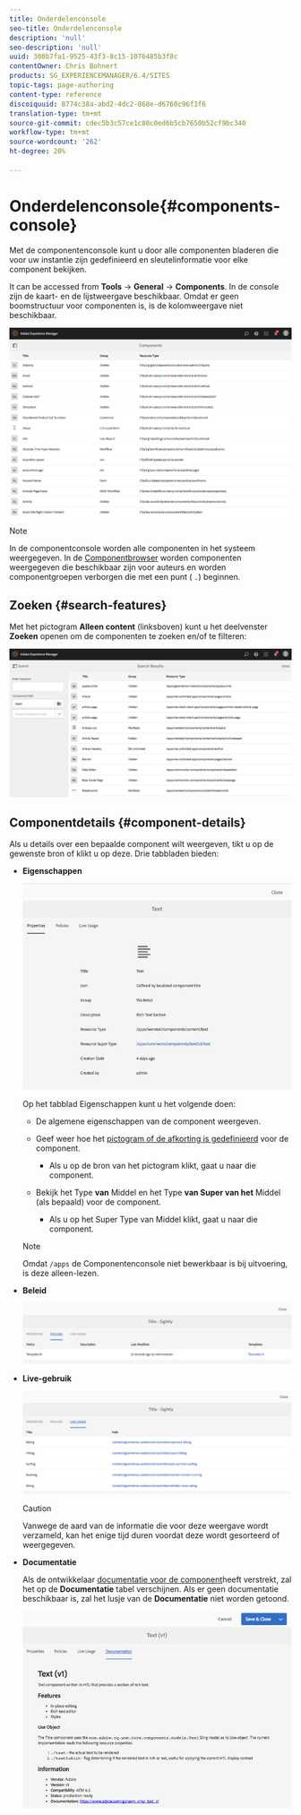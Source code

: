 ```yaml
---
title: Onderdelenconsole
seo-title: Onderdelenconsole
description: 'null'
seo-description: 'null'
uuid: 308b7fa1-9525-43f3-8c15-1076485b3f8c
contentOwner: Chris Bohnert
products: SG_EXPERIENCEMANAGER/6.4/SITES
topic-tags: page-authoring
content-type: reference
discoiquuid: 8774c38a-abd2-4dc2-868e-d6760c96f3f6
translation-type: tm+mt
source-git-commit: cdec5b3c57ce1c80c0ed6b5cb7650b52cf9bc340
workflow-type: tm+mt
source-wordcount: '262'
ht-degree: 20%

---
```



# Onderdelenconsole{#components-console}

Met de componentenconsole kunt u door alle componenten bladeren die voor uw instantie zijn gedefinieerd en sleutelinformatie voor elke component bekijken.

It can be accessed from **Tools** -> **General** -> **Components**. In de console zijn de kaart- en de lijstweergave beschikbaar. Omdat er geen boomstructuur voor componenten is, is de kolomweergave niet beschikbaar.

![chlimage_1-301](assets/chlimage_1-301.png)

>[!NOTE]
>
>In de componentconsole worden alle componenten in het systeem weergegeven. In de [Componentbrowser](/help/sites-authoring/author-environment-tools.md#components-browser) worden componenten weergegeven die beschikbaar zijn voor auteurs en worden componentgroepen verborgen die met een punt ( `.`) beginnen.

## Zoeken {#search-features}

Met het pictogram **Alleen content** (linksboven) kunt u het deelvenster **Zoeken** openen om de componenten te zoeken en/of te filteren:

![chlimage_1-382](assets/chlimage_1-302.png)

## Componentdetails {#component-details}

Als u details over een bepaalde component wilt weergeven, tikt u op de gewenste bron of klikt u op deze. Drie tabbladen bieden:

* **Eigenschappen**

   ![screen_shot_2018-03-27at165847](assets/screen_shot_2018-03-27at165847.png)

   Op het tabblad Eigenschappen kunt u het volgende doen:

   * De algemene eigenschappen van de component weergeven.
   * Geef weer hoe het [pictogram of de afkorting is gedefinieerd](/help/sites-developing/components-basics.md#component-icon-in-touch-ui) voor de component.

      * Als u op de bron van het pictogram klikt, gaat u naar die component.
   * Bekijk het Type **van** Middel en het Type **van Super van het** Middel (als bepaald) voor de component.

      * Als u op het Super Type van Middel klikt, gaat u naar die component.
   >[!NOTE]
   >
   >Omdat `/apps` de Componentenconsole niet bewerkbaar is bij uitvoering, is deze alleen-lezen.

* **Beleid**

   ![chlimage_1-303](assets/chlimage_1-303.png)

* **Live-gebruik**

   ![chlimage_1-304](assets/chlimage_1-304.png)

   >[!CAUTION]
   >
   >Vanwege de aard van de informatie die voor deze weergave wordt verzameld, kan het enige tijd duren voordat deze wordt gesorteerd of weergegeven.

* **Documentatie**

   Als de ontwikkelaar [documentatie voor de component](/help/sites-developing/developing-components.md#documenting-your-component)heeft verstrekt, zal het op de **Documentatie** tabel verschijnen. Als er geen documentatie beschikbaar is, zal het lusje van de **Documentatie** niet worden getoond.

   ![chlimage_1-305](assets/chlimage_1-305.png)

